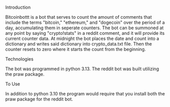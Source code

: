 Introduction

Bitcoinbottt is a bot that serves to count the amount of comments that include the terms "bitcoin," "ethereum," and "dogecoin" over the period of a day, accumulating them in seperate counters. The bot can be summoned at any point by saying "crypto!stats" in a reddit comment, and it will provide its current counter data. At midnight the bot places the date and count into a dictionary and writes said dictionary into crypto_data.txt file. Then the counter resets to zero where it starts the count from the beginning.

Technologies

The bot was programmed in python 3.13. The reddit bot was built utilizing the praw package.

To Use

In addition to python 3.10 the program would require that you install both the praw package for the reddit bot.
